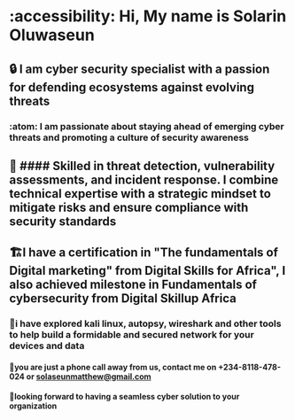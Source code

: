 # :accessibility: Hi, My name is Solarin Oluwaseun
## 🔒 I am cyber security specialist with a passion for defending ecosystems against evolving threats
### :atom: I am passionate about staying ahead of emerging cyber threats and promoting a culture of security awareness
## 🧰 #### Skilled in threat detection, vulnerability assessments, and incident response. I combine technical expertise with a strategic mindset to mitigate risks and ensure compliance with security standards
## 🏗️I have a certification in "The fundamentals of Digital marketing" from Digital Skills for Africa", I also achieved milestone in Fundamentals of cybersecurity from Digital Skillup Africa 
### 🧠i have explored kali linux, autopsy, wireshark and other tools to help build a formidable and secured network for your devices and data
#### 🤙you are just a phone call away from us, contact me on +234-8118-478-024 or solaseunmatthew@gmail.com
#### 🤝looking forward to having a seamless cyber solution to your organization
